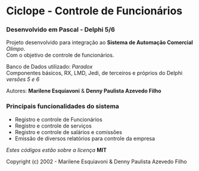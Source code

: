 # Ciclope - Controle de Funcionários

### Desenvolvido em Pascal - Delphi 5/6

Projeto desenvolvido para integração ao **Sistema de Automação Comercial** _Olimpo_.  
Com o objetivo de controle de funcionários.

Banco de Dados utilizado: _Paradox_  
Componentes básicos, RX, LMD, Jedi, de terceiros e próprios do Delphi _versões 5 e 6_

Autores: **Marilene Esquiavoni** & **Denny Paulista Azevedo Filho**

### Principais funcionalidades do sistema

- Registro e controle de Funcionários
- Registro e controle de serviços
- Registro e controle de salários e comissões
- Emissão de diversos relatórios para controle da empresa

_Estes códigos estão sobre a licença_ **MIT**

Copyright (c) 2002 - Marilene Esquiavoni & Denny Paulista Azevedo Filho
